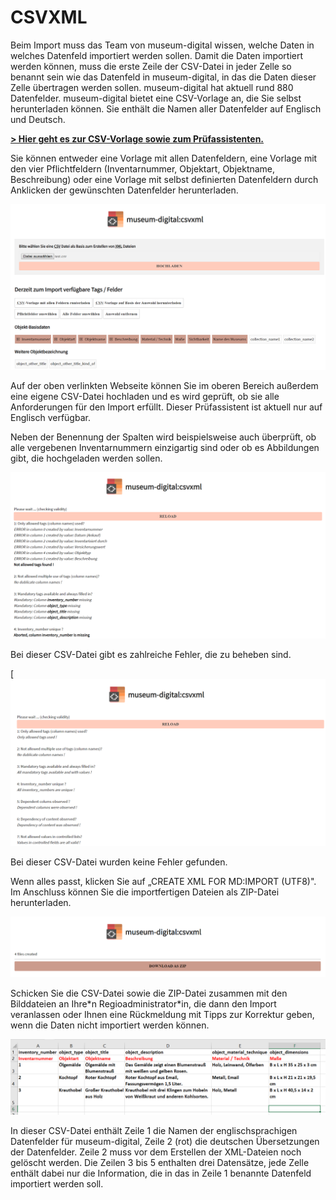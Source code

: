 # CSVXML

Beim Import muss das Team von museum-digital wissen, welche Daten in
welches Datenfeld importiert werden sollen. Damit die Daten importiert
werden können, muss die erste Zeile der CSV-Datei in jeder Zelle so
benannt sein wie das Datenfeld in museum-digital, in das die Daten
dieser Zelle übertragen werden sollen. museum-digital hat aktuell rund
880 Datenfelder. museum-digital bietet eine CSV-Vorlage an, die Sie
selbst herunterladen können. Sie enthält die Namen aller Datenfelder auf
Englisch und Deutsch.

[**\> Hier geht es zur CSV-Vorlage sowie zum
Prüfassistenten.**](https://csvxml.imports.museum-digital.org)

Sie können entweder eine Vorlage mit allen Datenfeldern, eine Vorlage
mit den vier Pflichtfeldern (Inventarnummer, Objektart, Objektname,
Beschreibung) oder eine Vorlage mit selbst definierten Datenfeldern
durch Anklicken der gewünschten Datenfelder
herunterladen.

![](../assets/imports/csv_import_tool.png)

Auf der oben verlinkten Webseite können Sie im oberen Bereich außerdem
eine eigene CSV-Datei hochladen und es wird geprüft, ob sie alle
Anforderungen für den Import erfüllt. Dieser Prüfassistent ist aktuell nur auf
Englisch verfügbar.

Neben der Benennung der Spalten wird beispielsweise auch überprüft, ob alle
vergebenen Inventarnummern einzigartig sind oder ob es Abbildungen gibt, die
hochgeladen werden sollen.

![](../assets/imports/checking_validity_Fehler.png)

Bei dieser CSV-Datei gibt es zahlreiche Fehler, die zu beheben sind.

[![](../assets/imports/checking_validity_fehlerfrei.png)

Bei dieser CSV-Datei wurden keine Fehler gefunden.

Wenn alles passt, klicken Sie auf „CREATE XML FOR MD:IMPORT (UTF8)". Im
Anschluss können Sie die importfertigen Dateien als ZIP-Datei
herunterladen.

![](../assets/imports/xml_zip_download.png)

Schicken Sie die CSV-Datei sowie die ZIP-Datei zusammen mit den Bilddateien an Ihre\*n Regioadministrator\*in, die dann den Import veranlassen oder Ihnen eine Rückmeldung mit Tipps zur Korrektur geben, wenn die Daten nicht importiert werden können.

![](../assets/imports/csv_tabelle_fuer_import.png)

In dieser CSV-Datei enthält Zeile 1 die Namen der englischsprachigen
Datenfelder für museum-digital, Zeile 2 (rot) die deutschen
Übersetzungen der Datenfelder. Zeile 2 muss vor dem Erstellen der
XML-Dateien noch gelöscht werden. Die Zeilen 3 bis 5 enthalten drei
Datensätze, jede Zelle enthält dabei nur die Information, die in das in
Zeile 1 benannte Datenfeld importiert werden soll.


